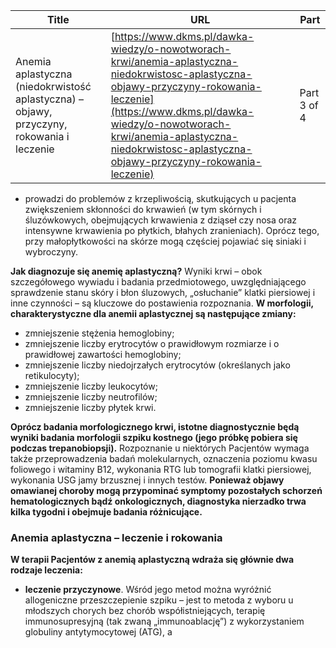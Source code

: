 | **Title**       | **URL**           | **Part**              |
|-----------------|-------------------|-----------------------|
| Anemia aplastyczna (niedokrwistość aplastyczna) – objawy, przyczyny, rokowania i leczenie         | [https://www.dkms.pl/dawka-wiedzy/o-nowotworach-krwi/anemia-aplastyczna-niedokrwistosc-aplastyczna-objawy-przyczyny-rokowania-leczenie](https://www.dkms.pl/dawka-wiedzy/o-nowotworach-krwi/anemia-aplastyczna-niedokrwistosc-aplastyczna-objawy-przyczyny-rokowania-leczenie)    | Part 3 of 4          |

* prowadzi do problemów z krzepliwością, skutkujących u pacjenta zwiększeniem skłonności do krwawień (w tym skórnych i śluzówkowych, obejmujących krwawienia z dziąseł czy nosa oraz intensywne krwawienia po płytkich, błahych zranieniach). Oprócz tego, przy małopłytkowości na skórze mogą częściej pojawiać się siniaki i wybroczyny.


**Jak diagnozuje się anemię aplastyczną?** Wyniki krwi – obok szczegółowego wywiadu i badania przedmiotowego, uwzględniającego sprawdzenie stanu skóry i błon śluzowych, „osłuchanie” klatki piersiowej i inne czynności – są kluczowe do postawienia rozpoznania. **W morfologii, charakterystyczne dla anemii aplastycznej są następujące zmiany:**


* zmniejszenie stężenia hemoglobiny;
* zmniejszenie liczby erytrocytów o prawidłowym rozmiarze i o prawidłowej zawartości hemoglobiny;
* zmniejszenie liczby niedojrzałych erytrocytów (określanych jako retikulocyty);
* zmniejszenie liczby leukocytów;
* zmniejszenie liczby neutrofilów;
* zmniejszenie liczby płytek krwi.


**Oprócz badania morfologicznego krwi, istotne diagnostycznie będą wyniki badania morfologii szpiku kostnego (jego próbkę pobiera się podczas trepanobiopsji).** Rozpoznanie u niektórych Pacjentów wymaga także przeprowadzenia badań molekularnych, oznaczenia poziomu kwasu foliowego i witaminy B12, wykonania RTG lub tomografii klatki piersiowej, wykonania USG jamy brzusznej i innych testów. **Ponieważ objawy omawianej choroby mogą przypominać symptomy pozostałych schorzeń hematologicznych bądź onkologicznych, diagnostyka nierzadko trwa kilka tygodni i obejmuje badania różnicujące.**


### Anemia aplastyczna – leczenie i rokowania


**W terapii Pacjentów z anemią aplastyczną wdraża się głównie dwa rodzaje leczenia:**


* **leczenie przyczynowe**. Wśród jego metod można wyróżnić allogeniczne przeszczepienie szpiku – jest to metoda z wyboru u młodszych chorych bez chorób współistniejących, terapię immunosupresyjną (tak zwaną „immunoablację”) z wykorzystaniem globuliny antytymocytowej (ATG), a